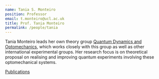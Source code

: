 ```yaml
---
name: Tania S. Monteiro
position: Professor
email: t.monteiro@ucl.ac.uk
title: Prof. Tania Monteiro
permalink: /people/tania
---
```


Tania Monteiro leads her own theory group [Quantum Dynamics and Optomechanics](https://www.ucl.ac.uk/~ucap2tm/), which works closely with this group as well as other international experimental groups. Her research focus is on theoretical proposal on realising and improving quantum experiments involving these optomechanical systems.



[Publications](https://scholar.google.com/citations?user=uE4p9NYAAAAJ&hl=en)
